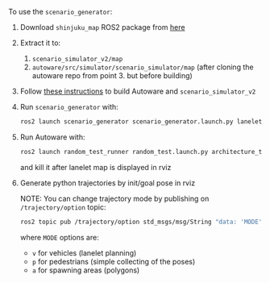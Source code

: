 To use the `scenario_generator`:

1. Download `shinjuku_map` ROS2 package from [here](https://drive.google.com/file/d/14rRcfNBrkgrWk8qTdwB7CA2JAowJpEuQ/view?usp=sharing)

2. Extract it to:
   1. `scenario_simulator_v2/map`
   2. `autoware/src/simulator/scenario_simulator/map` (after cloning the autoware repo from point 3. but before building)

3. Follow [these instructions](https://github.com/tier4/scenario_simulator_v2/blob/master/docs/tutorials/RunWithAutowareUniverse.md) to build Autoware and `scenario_simulator_v2`

4. Run `scenario_generator` with:

    ```bash
    ros2 launch scenario_generator scenario_generator.launch.py lanelet_map_path:=map/shinjuku_map/map/lanelet2_map.osm
    ```

5. Run Autoware with:

    ```bash
    ros2 launch random_test_runner random_test.launch.py architecture_type:=awf/universe sensor_model:=sample_sensor_kit vehicle_model:=sample_vehicle map_name:=shinjuku_map
    ```

    and kill it after lanelet map is displayed in rviz

6. Generate python trajectories by init/goal pose in rviz

    NOTE: You can change trajectory mode by publishing on `/trajectory/option` topic:

    ```bash
    ros2 topic pub /trajectory/option std_msgs/msg/String "data: 'MODE'" -1
    ```

    where `MODE` options are:
    * `v` for vehicles (lanelet planning)
    * `p` for pedestrians (simple collecting of the poses)
    * `a` for spawning areas (polygons)
